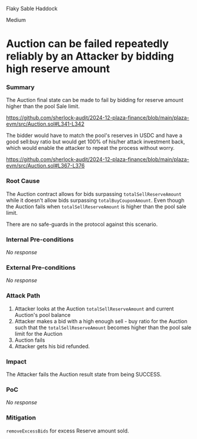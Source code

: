 Flaky Sable Haddock

Medium

# Auction can be failed repeatedly reliably by an Attacker by bidding high reserve amount

### Summary

The Auction final state can be made to fail by bidding for reserve amount higher than the pool Sale limit.

https://github.com/sherlock-audit/2024-12-plaza-finance/blob/main/plaza-evm/src/Auction.sol#L341-L342

The bidder would have to match the pool's reserves in USDC and have a good sell:buy ratio but would get 100% of his/her attack investment back, which would enable the attacker to repeat the process without worry.

https://github.com/sherlock-audit/2024-12-plaza-finance/blob/main/plaza-evm/src/Auction.sol#L367-L376

### Root Cause

The Auction contract allows for bids surpassing `totalSellReserveAmount` while it doesn't allow bids surpassing `totalBuyCouponAmount`. Even though the Auction fails when `totalSellReserveAmount` is higher than the pool sale limit. 

There are no safe-guards in the protocol against this scenario.

### Internal Pre-conditions

_No response_

### External Pre-conditions

_No response_

### Attack Path

1. Attacker looks at the Auction `totalSellReserveAmount` and current Auction's pool balance
2. Attacker makes a bid with a high enough sell - buy ratio for the Auction such that the `totalSellReserveAmount` becomes higher than the pool sale limit for the Auction
3. Auction fails
4. Attacker gets his bid refunded. 

### Impact

The Attacker fails the Auction result state from being SUCCESS.

### PoC

_No response_

### Mitigation

`removeExcessBids` for excess Reserve amount sold.